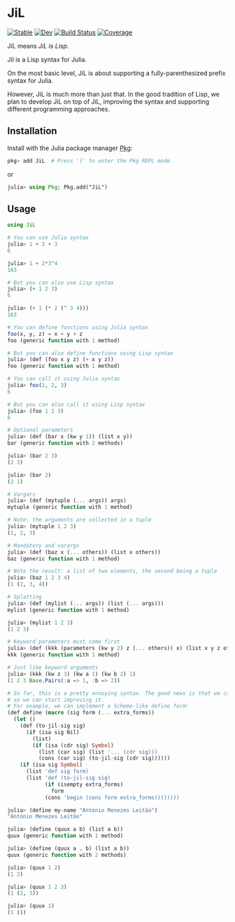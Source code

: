 # JiL

[![Stable](https://img.shields.io/badge/docs-stable-blue.svg)](https://aptmcl.github.io/JiL.jl/stable/)
[![Dev](https://img.shields.io/badge/docs-dev-blue.svg)](https://aptmcl.github.io/JiL.jl/dev/)
[![Build Status](https://github.com/aptmcl/JiL.jl/actions/workflows/CI.yml/badge.svg?branch=master)](https://github.com/aptmcl/JiL.jl/actions/workflows/CI.yml?query=branch%3Amaster)
[![Coverage](https://codecov.io/gh/aptmcl/JiL.jl/branch/master/graph/badge.svg)](https://codecov.io/gh/aptmcl/JiL.jl)

JiL means _JiL is Lisp_.

Jil is a Lisp syntax for Julia.

On the most basic level, JiL is about supporting a fully-parenthesized prefix syntax for Julia.

However, JiL is much more than just that. In the good tradition of Lisp, we plan to develop JiL on top of JiL, improving the syntax and supporting different programming approaches.

## Installation

Install with the Julia package manager [Pkg](https://pkgdocs.julialang.org/):

```jl
pkg> add JiL  # Press ']' to enter the Pkg REPL mode.
```
or
```jl
julia> using Pkg; Pkg.add("JiL")
```

## Usage

```jl
using JiL

# You can use Julia syntax
julia> 1 + 2 + 3
6

julia> 1 + 2*3^4
163

# But you can also use Lisp syntax
julia> (+ 1 2 3)
6

julia> (+ 1 (* 2 (^ 3 4)))
163

# You can define functions using Julia syntax
foo(x, y, z) = x + y + z
foo (generic function with 1 method)

# But you can also define functions using Lisp syntax
julia> (def (foo x y z) (+ x y z))
foo (generic function with 1 method)

# You can call it using Julia syntax
julia> foo(1, 2, 3)
6

# But you can also call it using Lisp syntax
julia> (foo 1 2 3)
6

# Optional parameters
julia> (def (bar x (kw y 1)) (list x y))
bar (generic function with 2 methods)

julia> (bar 2 3)
(2 3)

julia> (bar 2)
(2 1)

# Vargars
julia> (def (mytuple (... args)) args)
mytuple (generic function with 1 method)

# Note: the arguments are collected in a tuple
julia> (mytuple 1 2 3)
(1, 2, 3)

# Mandatory and varargs
julia> (def (baz x (... others)) (list x others))
baz (generic function with 1 method)

# Note the result: a list of two elements, the second being a tuple
julia> (baz 1 2 3 4)
(1 (2, 3, 4))

# Splatting
julia> (def (mylist (... args)) (list (... args)))
mylist (generic function with 1 method)

julia> (mylist 1 2 3)
(1 2 3)

# Keyword parameters must come first
julia> (def (kkk (parameters (kw y 2) z (... others)) x) (list x y z others))
kkk (generic function with 1 method)

# Just like keyword arguments
julia> (kkk (kw z 3) (kw a 1) (kw b 2) 1)
(1 2 3 Base.Pairs(:a => 1, :b => 2))

# So far, this is a pretty annoying syntax. The good news is that we can also define macros, 
# so we can start improving it.
# For example, we can implement a Scheme-like define form:
(def define (macro (sig form (... extra_forms))
  (let ()
    (def (to-jil-sig sig)
      (if (isa sig Nil)
        (list)
        (if (isa (cdr sig) Symbol)
          (list (car sig) (list '... (cdr sig)))
          (cons (car sig) (to-jil-sig (cdr sig))))))
    (if (isa sig Symbol)
      (list 'def sig form)
      (list 'def (to-jil-sig sig)
            (if (isempty extra_forms)
              form
            (cons 'begin (cons form extra_forms))))))))

julia> (define my-name "António Menezes Leitão")
"António Menezes Leitão"

julia> (define (quux a b) (list a b))
quux (generic function with 1 method)

julia> (define (quux a . b) (list a b))
quux (generic function with 2 methods)

julia> (quux 1 2)
(1 2)

julia> (quux 1 2 3)
(1 (2, 3))

julia> (quux 1)
(1 ())
```